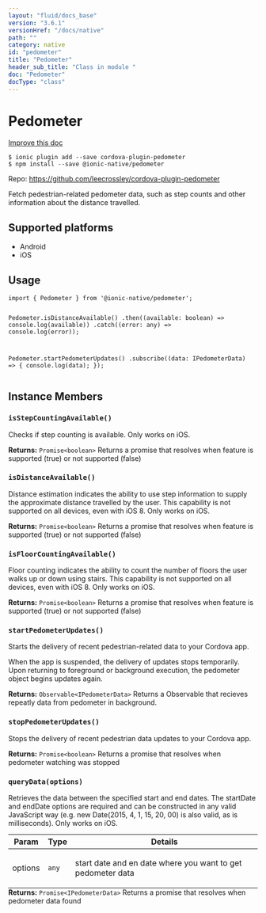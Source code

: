```yaml
---
layout: "fluid/docs_base"
version: "3.6.1"
versionHref: "/docs/native"
path: ""
category: native
id: "pedometer"
title: "Pedometer"
header_sub_title: "Class in module "
doc: "Pedometer"
docType: "class"
---
```


<h1 class="api-title">Pedometer</h1>

<a class="improve-v2-docs" href="http://github.com/driftyco/ionic-native/edit/master/src/@ionic-native/plugins/pedometer/index.ts#L14">
  Improve this doc
</a>






<pre><code class="nohighlight">$ ionic plugin add --save cordova-plugin-pedometer
$ npm install --save @ionic-native/pedometer
</code></pre>
<p>Repo:
  <a href="https://github.com/leecrossley/cordova-plugin-pedometer">
    https://github.com/leecrossley/cordova-plugin-pedometer
  </a>
</p>


<p>Fetch pedestrian-related pedometer data,
such as step counts and other information about the distance travelled.</p>




<h2>Supported platforms</h2>
<ul>
  <li>Android</li><li>iOS</li>
</ul>






<h2>Usage</h2>
<pre><code>import { Pedometer } from &#39;@ionic-native/pedometer&#39;;

Pedometer.isDistanceAvailable()
  .then((available: boolean) =&gt; console.log(available))
  .catch((error: any) =&gt; console.log(error));

Pedometer.startPedometerUpdates()
   .subscribe((data: IPedometerData) =&gt; {
     console.log(data);
   });
</code></pre>








<h2>Instance Members</h2>
<h3><a class="anchor" name="isStepCountingAvailable" href="#isStepCountingAvailable"></a><code>isStepCountingAvailable()</code></h3>


Checks if step counting is available. Only works on iOS.


<div class="return-value" markdown="1">
  <i class="icon ion-arrow-return-left"></i>
  <b>Returns:</b> <code>Promise&lt;boolean&gt;</code> Returns a promise that resolves when feature is supported (true) or not supported (false)
</div><h3><a class="anchor" name="isDistanceAvailable" href="#isDistanceAvailable"></a><code>isDistanceAvailable()</code></h3>


Distance estimation indicates the ability to use step information to supply the approximate distance travelled by the user.
This capability is not supported on all devices, even with iOS 8.
Only works on iOS.


<div class="return-value" markdown="1">
  <i class="icon ion-arrow-return-left"></i>
  <b>Returns:</b> <code>Promise&lt;boolean&gt;</code> Returns a promise that resolves when feature is supported (true) or not supported (false)
</div><h3><a class="anchor" name="isFloorCountingAvailable" href="#isFloorCountingAvailable"></a><code>isFloorCountingAvailable()</code></h3>


Floor counting indicates the ability to count the number of floors the user walks up or down using stairs.
This capability is not supported on all devices, even with iOS 8.
Only works on iOS.


<div class="return-value" markdown="1">
  <i class="icon ion-arrow-return-left"></i>
  <b>Returns:</b> <code>Promise&lt;boolean&gt;</code> Returns a promise that resolves when feature is supported (true) or not supported (false)
</div><h3><a class="anchor" name="startPedometerUpdates" href="#startPedometerUpdates"></a><code>startPedometerUpdates()</code></h3>




Starts the delivery of recent pedestrian-related data to your Cordova app.

When the app is suspended, the delivery of updates stops temporarily.
Upon returning to foreground or background execution, the pedometer object begins updates again.


<div class="return-value" markdown="1">
  <i class="icon ion-arrow-return-left"></i>
  <b>Returns:</b> <code>Observable&lt;IPedometerData&gt;</code> Returns a Observable that recieves repeatly data from pedometer in background.
</div><h3><a class="anchor" name="stopPedometerUpdates" href="#stopPedometerUpdates"></a><code>stopPedometerUpdates()</code></h3>


Stops the delivery of recent pedestrian data updates to your Cordova app.


<div class="return-value" markdown="1">
  <i class="icon ion-arrow-return-left"></i>
  <b>Returns:</b> <code>Promise&lt;boolean&gt;</code> Returns a promise that resolves when pedometer watching was stopped
</div><h3><a class="anchor" name="queryData" href="#queryData"></a><code>queryData(options)</code></h3>




Retrieves the data between the specified start and end dates.
The startDate and endDate options are required and can be constructed in any valid JavaScript way
(e.g. new Date(2015, 4, 1, 15, 20, 00) is also valid, as is milliseconds).
Only works on iOS.
<table class="table param-table" style="margin:0;">
  <thead>
  <tr>
    <th>Param</th>
    <th>Type</th>
    <th>Details</th>
  </tr>
  </thead>
  <tbody>
  <tr>
    <td>
      options</td>
    <td>
      <code>any</code>
    </td>
    <td>
      <p>start date and en date where you want to get pedometer data</p>
</td>
  </tr>
  </tbody>
</table>

<div class="return-value" markdown="1">
  <i class="icon ion-arrow-return-left"></i>
  <b>Returns:</b> <code>Promise&lt;IPedometerData&gt;</code> Returns a promise that resolves when pedometer data found
</div>





